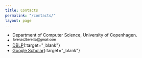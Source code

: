 ```yaml
---
title: Contacts
permalink: "/contacts/"
layout: page
---
```


- Department of Computer Science, University of Copenhagen.
- <img src="figures/email_picture.jpg" align="left" width="30%" hspace="0" vspace="0" alt="be balanced" />
- [DBLP](https://dblp.org/pid/34/8239-1.html){:target="_blank"}
- [Google Scholar](https://scholar.google.com/citations?user=iX8ZxJEAAAAJ&hl=en){:target="_blank"}
